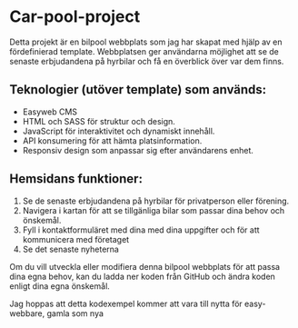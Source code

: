 # Car-pool-project

Detta projekt är en bilpool webbplats som jag har skapat med hjälp av en fördefinierad template. Webbplatsen ger användarna möjlighet att se de senaste erbjudandena på hyrbilar och få en överblick över var dem finns.

## Teknologier (utöver template) som används:

* Easyweb CMS 
* HTML och SASS för struktur och design.
* JavaScript för interaktivitet och dynamiskt innehåll.
* API konsumering för att hämta platsinformation.
* Responsiv design som anpassar sig efter användarens enhet.

## Hemsidans funktioner:

1. Se de senaste erbjudandena på hyrbilar för privatperson eller förening.
2. Navigera i kartan för att se tillgänliga bilar som passar dina behov och önskemål.
3. Fyll i kontaktformuläret med dina med dina uppgifter och för att kommunicera med företaget
4. Se det senaste nyheterna 

Om du vill utveckla eller modifiera denna bilpool webbplats för att passa dina egna behov, kan du ladda ner koden från GitHub och ändra koden enligt dina egna önskemål.

Jag hoppas att detta kodexempel kommer att vara till nytta för easy-webbare, gamla som nya
